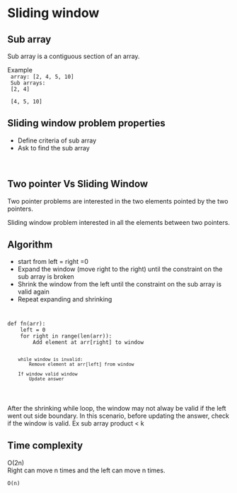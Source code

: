 <h1>Sliding window</h1>
<h2>Sub array</h2>
Sub array is a contiguous section of an array. <br>

Example<br>
<code>
array: [2, 4, 5, 10] <br>
Sub arrays: <br>
[2, 4] <br>
[4, 5, 10]
</code>

<h2>Sliding window problem properties</h2>
<ul>
    <li>Define criteria of sub array</li>
    <li>Ask to find the sub array</li>
</ul>
<br>

<h2>Two pointer Vs Sliding Window</h2>
Two pointer problems are interested in the two elements pointed by the two pointers.<br>

Sliding window problem interested in all the elements between two pointers.

<h2>Algorithm</h2>
<ul>
    <li>start from left = right =0</li>
    <li>Expand the window (move right to the right) until the constraint on the sub array is broken</li>
    <li>Shrink the window from the left until the constraint on the sub array is valid again</li>
    <li>Repeat expanding and shrinking</li>
</ul>

<code>
<pre>
def fn(arr):
    left = 0
    for right in range(len(arr)):
        Add element at arr[right] to window

        while window is invalid:
            Remove element at arr[left] from window

        If window valid window
            Update answer
</pre>
</code>
After the shrinking while loop, the window may not alway be valid if the left went out side boundary. In this scenario, before updating the answer, check if the window is valid. Ex sub array product < k

<h2>Time complexity</h2>
O(2n)<br>
Right can move n times and the left can move n times.<br>
<code>
O(n)
</code>